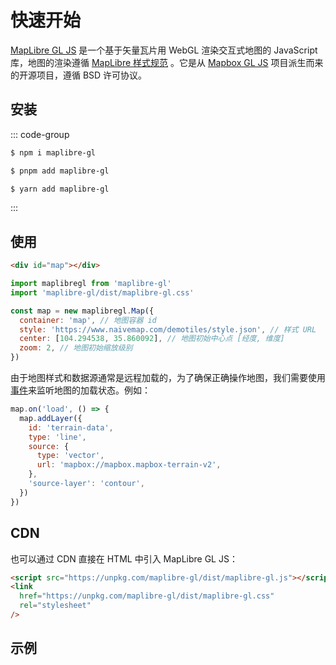 # 快速开始

[MapLibre GL JS](https://maplibre.org/maplibre-gl-js/docs/) 是一个基于矢量瓦片用 WebGL 渲染交互式地图的 JavaScript 库，地图的渲染遵循 [MapLibre 样式规范](https://maplibre.org/maplibre-style-spec) 。它是从 [Mapbox GL JS](https://docs.mapbox.com/mapbox-gl-js/api/) 项目派生而来的开源项目，遵循 BSD 许可协议。

## 安装

::: code-group

```sh [npm]
$ npm i maplibre-gl
```

```sh [pnpm]
$ pnpm add maplibre-gl
```

```sh [yarn]
$ yarn add maplibre-gl
```

:::

## 使用

```html
<div id="map"></div>
```

```js
import maplibregl from 'maplibre-gl'
import 'maplibre-gl/dist/maplibre-gl.css'

const map = new maplibregl.Map({
  container: 'map', // 地图容器 id
  style: 'https://www.naivemap.com/demotiles/style.json', // 样式 URL
  center: [104.294538, 35.860092], // 地图初始中心点 [经度, 维度]
  zoom: 2, // 地图初始缩放级别
})
```

由于地图样式和数据源通常是远程加载的，为了确保正确操作地图，我们需要使用[事件](https://maplibre.org/maplibre-gl-js/docs/API/type-aliases/MapEventType/)来监听地图的加载状态。例如：

```js
map.on('load', () => {
  map.addLayer({
    id: 'terrain-data',
    type: 'line',
    source: {
      type: 'vector',
      url: 'mapbox://mapbox.mapbox-terrain-v2',
    },
    'source-layer': 'contour',
  })
})
```

## CDN

也可以通过 CDN 直接在 HTML 中引入 MapLibre GL JS：

```html
<script src="https://unpkg.com/maplibre-gl/dist/maplibre-gl.js"></script>
<link
  href="https://unpkg.com/maplibre-gl/dist/maplibre-gl.css"
  rel="stylesheet"
/>
```

## 示例

<demo html="starter.html" ssg="true" title="显示地图" description="使用 MapLibre GL JS 在 HTML 元素中初始化地图。" />
